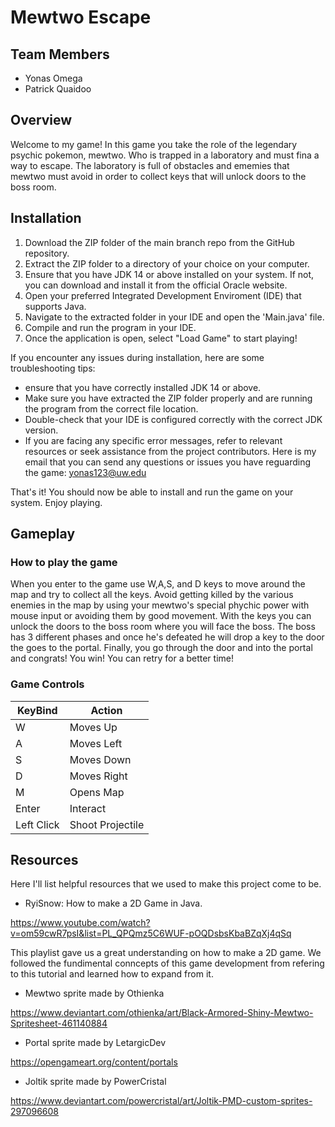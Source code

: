 # Mewtwo Escape

## Team Members
* Yonas Omega
* Patrick Quaidoo

## Overview
Welcome to my game! In this game you take the role of the legendary psychic pokemon, mewtwo. Who is trapped in a laboratory and must fina a way to escape. The laboratory is full of obstacles and ememies that mewtwo must avoid in order to collect keys that will unlock doors to the boss room.

## Installation
1. Download the ZIP folder of the main branch repo from the GitHub repository.
2. Extract the ZIP folder to a directory of your choice on your computer.
3. Ensure that you have JDK 14 or above installed on your system. If not, you can download and install it from the official Oracle website.
4. Open your preferred Integrated Development Enviroment (IDE) that supports Java.
5. Navigate to the extracted folder in your IDE and open the 'Main.java' file.
6. Compile and run the program in your IDE.
7. Once the application is open, select "Load Game" to start playing!

If you encounter any issues during installation, here are some troubleshooting tips:

* ensure that you have correctly installed JDK 14 or above.
* Make sure you have extracted the ZIP folder properly and are running the program from the correct file location.
* Double-check that your IDE is configured correctly with the correct JDK version.
* If you are facing any specific error messages, refer to relevant resources or seek assistance from the project contributors. Here is my email that you can send any questions or issues you have reguarding the game: yonas123@uw.edu

That's it! You should now be able to install and run the game on your system. Enjoy playing.

## Gameplay

### How to play the game
When you enter to the game use W,A,S, and D keys to move around the map and try to collect all the keys. Avoid getting killed by the various enemies in the map by using your mewtwo's special phychic power with mouse input or avoiding them by good movement. With the keys you can unlock the doors to the boss room where you will face the boss. The boss has 3 different phases and once he's defeated he will drop a key to the door the goes to the portal. Finally, you go through the door and into the portal and congrats! You win! You can retry for a better time!

### Game Controls
| KeyBind  | Action |
| ------------- | ------------- |
| W  | Moves Up  |
| A  | Moves Left |
| S  | Moves Down  |
| D  | Moves Right  |
| M  | Opens Map  |
| Enter  | Interact  |
| Left Click  | Shoot Projectile  |

## Resources
Here I'll list helpful resources that we used to make this project come to be.
* RyiSnow: How to make a 2D Game in Java.

https://www.youtube.com/watch?v=om59cwR7psI&list=PL_QPQmz5C6WUF-pOQDsbsKbaBZqXj4qSq

This playlist gave us a great understanding on how to make a 2D game. We followed the fundimental conncepts of this game development from refering to this tutorial and learned how to expand from it.
* Mewtwo sprite made by Othienka

https://www.deviantart.com/othienka/art/Black-Armored-Shiny-Mewtwo-Spritesheet-461140884

* Portal sprite made by LetargicDev

https://opengameart.org/content/portals

* Joltik sprite made by PowerCristal

https://www.deviantart.com/powercristal/art/Joltik-PMD-custom-sprites-297096608

